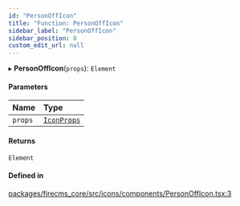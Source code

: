 ```yaml
---
id: "PersonOffIcon"
title: "Function: PersonOffIcon"
sidebar_label: "PersonOffIcon"
sidebar_position: 0
custom_edit_url: null
---
```


▸ **PersonOffIcon**(`props`): `Element`

#### Parameters

| Name | Type |
| :------ | :------ |
| `props` | [`IconProps`](../types/IconProps.md) |

#### Returns

`Element`

#### Defined in

[packages/firecms_core/src/icons/components/PersonOffIcon.tsx:3](https://github.com/FireCMSco/firecms/blob/d45f3739/packages/firecms_core/src/icons/components/PersonOffIcon.tsx#L3)
